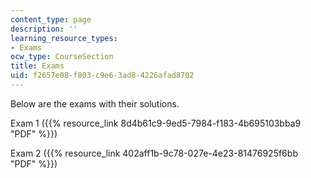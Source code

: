 ```yaml
---
content_type: page
description: ''
learning_resource_types:
- Exams
ocw_type: CourseSection
title: Exams
uid: f2657e08-f803-c9e6-3ad8-4226afad8702
---
```


Below are the exams with their solutions.

Exam 1 ({{% resource_link 8d4b61c9-9ed5-7984-f183-4b695103bba9 "PDF" %}})

Exam 2 ({{% resource_link 402aff1b-9c78-027e-4e23-81476925f6bb "PDF" %}})